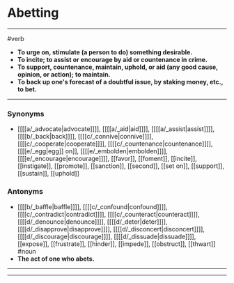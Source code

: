 # Abetting
---
#verb
- **To urge on, stimulate (a person to do) something desirable.**
- **To incite; to assist or encourage by aid or countenance in crime.**
- **To support, countenance, maintain, uphold, or aid (any good cause, opinion, or action); to maintain.**
- **To back up one's forecast of a doubtful issue, by staking money, etc., to bet.**
---
### Synonyms
- [[[[a/_advocate|advocate]]]], [[[[a/_aid|aid]]]], [[[[a/_assist|assist]]]], [[[[b/_back|back]]]], [[[[c/_connive|connive]]]], [[[[c/_cooperate|cooperate]]]], [[[[c/_countenance|countenance]]]], [[[[e/_egg|egg]] on]], [[[[e/_embolden|embolden]]]], [[[[e/_encourage|encourage]]]], [[favor]], [[foment]], [[incite]], [[instigate]], [[promote]], [[sanction]], [[second]], [[set on]], [[support]], [[sustain]], [[uphold]]
### Antonyms
- [[[[b/_baffle|baffle]]]], [[[[c/_confound|confound]]]], [[[[c/_contradict|contradict]]]], [[[[c/_counteract|counteract]]]], [[[[d/_denounce|denounce]]]], [[[[d/_deter|deter]]]], [[[[d/_disapprove|disapprove]]]], [[[[d/_disconcert|disconcert]]]], [[[[d/_discourage|discourage]]]], [[[[d/_dissuade|dissuade]]]], [[expose]], [[frustrate]], [[hinder]], [[impede]], [[obstruct]], [[thwart]]
#noun
- **The act of one who abets.**
---
---
